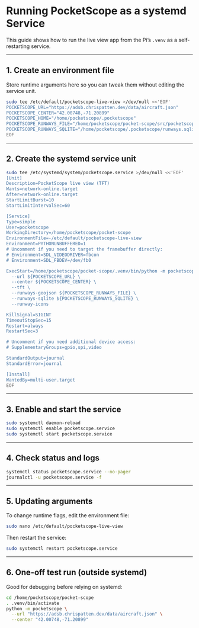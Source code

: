 # Running PocketScope as a systemd Service

This guide shows how to run the live view app from the Pi’s `.venv` as a self-restarting service.

---

## 1. Create an environment file

Store runtime arguments here so you can tweak them without editing the service unit.

```bash
sudo tee /etc/default/pocketscope-live-view >/dev/null <<'EOF'
POCKETSCOPE_URL="https://adsb.chrispatten.dev/data/aircraft.json"
POCKETSCOPE_CENTER="42.00748,-71.20899"
POCKETSCOPE_HOME="/home/pocketscope/.pocketscope"
POCKETSCOPE_RUNWAYS_FILE="/home/pocketscope/pocket-scope/src/pocketscope/assets/runways.json"
POCKETSCOPE_RUNWAYS_SQLITE="/home/pocketscope/.pocketscope/runways.sqlite"
EOF
````

---

## 2. Create the systemd service unit

```bash
sudo tee /etc/systemd/system/pocketscope.service >/dev/null <<'EOF'
[Unit]
Description=PocketScope live view (TFT)
Wants=network-online.target
After=network-online.target
StartLimitBurst=10
StartLimitIntervalSec=60

[Service]
Type=simple
User=pocketscope
WorkingDirectory=/home/pocketscope/pocket-scope
EnvironmentFile=-/etc/default/pocketscope-live-view
Environment=PYTHONUNBUFFERED=1
# Uncomment if you need to target the framebuffer directly:
# Environment=SDL_VIDEODRIVER=fbcon
# Environment=SDL_FBDEV=/dev/fb0

ExecStart=/home/pocketscope/pocket-scope/.venv/bin/python -m pocketscope \
  --url ${POCKETSCOPE_URL} \
  --center ${POCKETSCOPE_CENTER} \
  --tft \
  --runways-geojson ${POCKETSCOPE_RUNWAYS_FILE} \
  --runways-sqlite ${POCKETSCOPE_RUNWAYS_SQLITE} \
  --runway-icons

KillSignal=SIGINT
TimeoutStopSec=15
Restart=always
RestartSec=3

# Uncomment if you need additional device access:
# SupplementaryGroups=gpio,spi,video

StandardOutput=journal
StandardError=journal

[Install]
WantedBy=multi-user.target
EOF
```

---

## 3. Enable and start the service

```bash
sudo systemctl daemon-reload
sudo systemctl enable pocketscope.service
sudo systemctl start pocketscope.service
```

---

## 4. Check status and logs

```bash
systemctl status pocketscope.service --no-pager
journalctl -u pocketscope.service -f
```

---

## 5. Updating arguments

To change runtime flags, edit the environment file:

```bash
sudo nano /etc/default/pocketscope-live-view
```

Then restart the service:

```bash
sudo systemctl restart pocketscope.service
```

---

## 6. One-off test run (outside systemd)

Good for debugging before relying on systemd:

```bash
cd /home/pocketscope/pocket-scope
. .venv/bin/activate
python -m pocketscope \
  --url "https://adsb.chrispatten.dev/data/aircraft.json" \
  --center "42.00748,-71.20899" 
````

